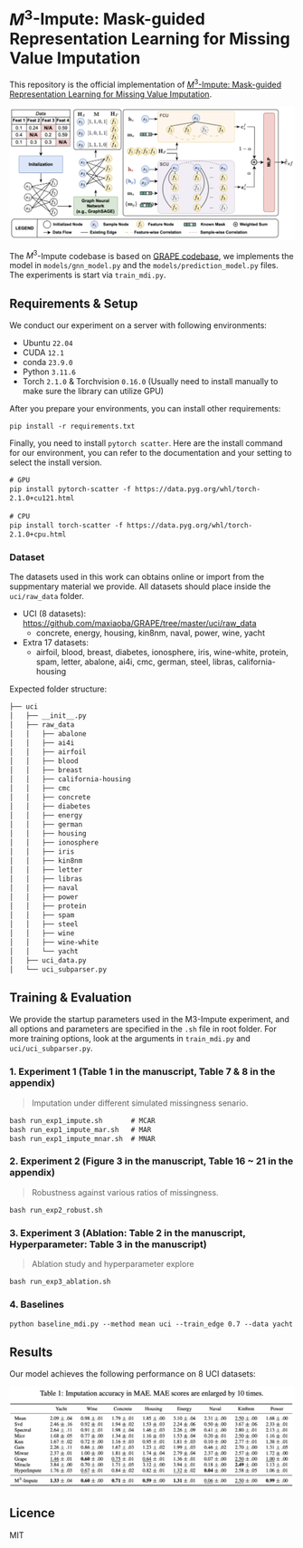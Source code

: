 # $M^3$-Impute: Mask-guided Representation Learning for Missing Value Imputation

This repository is the official implementation of [$M^3$-Impute: Mask-guided Representation Learning for Missing Value Imputation](https://arxiv.org/abs/TBA). 

![M3-Impute Model Structure](assets/m3-model.png)

The $M^3$-Impute codebase is based on [GRAPE codebase](https://github.com/maxiaoba/GRAPE), we implements the model in `models/gnn_model.py` and the `models/prediction_model.py` files. The experiments is start via `train_mdi.py`.

## Requirements & Setup

We conduct our experiment on a server with following environments:

- Ubuntu `22.04`
- CUDA `12.1`
- conda `23.9.0`
- Python `3.11.6`
- Torch `2.1.0` & Torchvision `0.16.0` (Usually need to install manually to make sure the library can utilize GPU)

After you prepare your environments, you can install other requirements:

```setup
pip install -r requirements.txt
```

Finally, you need to install `pytorch scatter`. Here are the install command for our environment, you can refer to the documentation and your setting to select the install version.

```setup
# GPU
pip install pytorch-scatter -f https://data.pyg.org/whl/torch-2.1.0+cu121.html

# CPU
pip install torch-scatter -f https://data.pyg.org/whl/torch-2.1.0+cpu.html
```

### Dataset

The datasets used in this work can obtains online or import from the suppmentary material we provide. All datasets should place inside the `uci/raw_data` folder.

- UCI (8 datasets): https://github.com/maxiaoba/GRAPE/tree/master/uci/raw_data
  - concrete, energy, housing, kin8nm, naval, power, wine, yacht
- Extra 17 datasets: 
  - airfoil, blood, breast, diabetes, ionosphere, iris, wine-white, protein, spam, letter, abalone, ai4i, cmc, german, steel, libras, california-housing


Expected folder structure:

```
├── uci
│   ├── __init__.py
│   ├── raw_data
│   │   ├── abalone
│   │   ├── ai4i
│   │   ├── airfoil
│   │   ├── blood
│   │   ├── breast
│   │   ├── california-housing
│   │   ├── cmc
│   │   ├── concrete
│   │   ├── diabetes
│   │   ├── energy
│   │   ├── german
│   │   ├── housing
│   │   ├── ionosphere
│   │   ├── iris
│   │   ├── kin8nm
│   │   ├── letter
│   │   ├── libras
│   │   ├── naval
│   │   ├── power
│   │   ├── protein
│   │   ├── spam
│   │   ├── steel
│   │   ├── wine
│   │   ├── wine-white
│   │   └── yacht
│   ├── uci_data.py
│   └── uci_subparser.py
```


## Training & Evaluation

We provide the startup parameters used in the M3-Impute experiment, and all options and parameters are specified in the `.sh` file in root folder. For more training options, look at the arguments in `train_mdi.py` and `uci/uci_subparser.py`.

### 1. Experiment 1 (Table 1 in the manuscript, Table 7 & 8 in the appendix)

> Imputation under different simulated missingness senario.

```train
bash run_exp1_impute.sh       # MCAR
bash run_exp1_impute_mar.sh   # MAR
bash run_exp1_impute_mnar.sh  # MNAR
```

### 2. Experiment 2 (Figure 3 in the manuscript, Table 16 ~ 21 in the appendix)

> Robustness against various ratios of missingness.

```train
bash run_exp2_robust.sh
```

### 3. Experiment 3 (Ablation: Table 2 in the manuscript, Hyperparameter: Table 3 in the manuscript)

> Ablation study and hyperparameter explore

```train
bash run_exp3_ablation.sh
```

### 4. Baselines

```
python baseline_mdi.py --method mean uci --train_edge 0.7 --data yacht
```

## Results

Our model achieves the following performance on 8 UCI datasets:

![M3-Impute Model Results](assets/result.jpg)


## Licence

MIT
